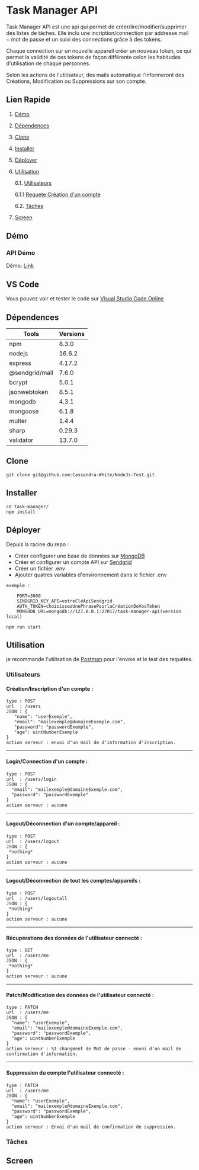# Task Manager API

Task Manager API est une api qui permet de créer/lire/modifier/supprimer des listes de tâches.
Elle inclu une incription/connection par addresse mail + mot de passe et un suivi des connections grâce à des tokens.

Chaque connection sur un nouvelle appareil créer un nouveau token, ce qui permet la validité de ces tokens de façon différente celon les habitudes d'utilisation de chaque personnes.

Selon les actions de l'utilisateur, des mails automatique l'informeront des Créations, Modification ou Suppressions sur son compte.

##  Lien Rapide

1. [Démo](#démo)

2. [Dépendences](#dépendences)

3. [Clone](#clone)

4. [Installer](#installer)

5. [Déployer](#déployer)

6. [Utilisation](#utilisation)

    6.1. [Utilisateurs](#utilisateurs) 
    
      6.1.1 [Requete Création d'un compte](#créationinscription-dun-compte-)
    
    6.2. [Tâches](#tâches) 
    

7. [Screen](#screen)


## Démo

###  API Démo

Démo: [Link](https://task-manager-git.herokuapp.com)


 ## VS Code 
 
 Vous pouvez voir et tester le code sur [Visual Studio Code Online](https://github.dev/Cassandra-White/NodeJs-Test)

## Dépendences

    
| Tools                      | Versions |
| -------------------------  | -------- |
| npm                        | 8.3.0    |
| nodejs                     | 16.6.2   |
| express                    | 4.17.2   |
| @sendgrid/mail             | 7.6.0    |
| bcrypt                     | 5.0.1    |
| jsonwebtoken               | 8.5.1    |
| mongodb                    | 4.3.1    |
| mongoose                   | 6.1.8    |
| multer                     | 1.4.4    |
| sharp                      | 0.29.3   |
| validator                  | 13.7.0   |



## Clone

```
git clone git@github.com:Cassandra-White/NodeJs-Test.git
```

## Installer

```
cd task-manager/
npm install
```


## Déployer

Depuis la racine du repo : 
  - Créer configurer une base de données sur [MongoDB](https://www.mongodb.com/)
  - Créer et configurer un compte API sur [Sendgrid](https://sendgrid.com/)
  - Créer un fichier .env
  - Ajouter quatres variables d'environnement dans le fichier .env
  
  ```
  exemple :
  
      PORT=3000
      SINDGRID_KEY_API=votreCléApiSendgrid
      AUTH_TOKEN=choisissezUnePhrasePourlaCréationDeVosToken
      MONGODB_URL=mongodb://127.0.0.1:27017/task-manager-api(version local)
   ```   
      

```
npm run start
```

## Utilisation

je recommande l'utilisation de [Postman](https://www.postman.com/) pour l'envoie et le test des requêtes.

 ### Utilisateurs
 
 
 #### Création/Inscription d'un compte :
 ```
 type : POST 
 url  : /users 
 JSON : {
    "name": "userExemple",
    "email": "mailexemple@domaineExemple.com",
    "password": "passwordExemple",
    "age": uintNumberExemple
}
action serveur : envoi d'un mail de d'information d'inscription.
 ```
 ---
 
  #### Login/Connection d'un compte :
  ```
 type : POST 
 url  : /users/login
 JSON : {
    "email": "mailexemple@domaineExemple.com",
    "password": "passwordExemple"
}
action serveur : aucune
 ```
 ---
 
   #### Logout/Déconnection d'un compte/appareil :
  ```
 type : POST 
 url  : /users/logout
 JSON : {
   *nothing*
}
action serveur : aucune
 ```
 ---
 
   #### Logout/Déconnection de tout les comptes/appareils :
  ```
 type : POST 
 url  : /users/logoutall
 JSON : {
   *nothing*
}
action serveur : aucune
 ```
 ---
 
   #### Récupérations des données de l'utilisateur connecté :
  ```
 type : GET 
 url  : /users/me
 JSON : {
   *nothing*
}
action serveur : aucune
 ```
 ---
 
   #### Patch/Modification des données de l'utilisateur connecté :
  ```
 type : PATCH 
 url  : /users/me
 JSON : {
    "name": "userExemple",
    "email": "mailexemple@domaineExemple.com",
    "password": "passwordExemple",
    "age": uintNumberExemple
}
action serveur : SI changment de Mot de passe - envoi d'un mail de confirmation d'information.
 ```  
 ---
 
   #### Suppression du compte l'utilisateur connecté :
  ```
 type : PATCH 
 url  : /users/me
 JSON : {
    "name": "userExemple",
    "email": "mailexemple@domaineExemple.com",
    "password": "passwordExemple",
    "age": uintNumberExemple
}
action serveur : Envoi d'un mail de confirmation de suppression.
 ```
 
 
 
 ### Tâches

## Screen
